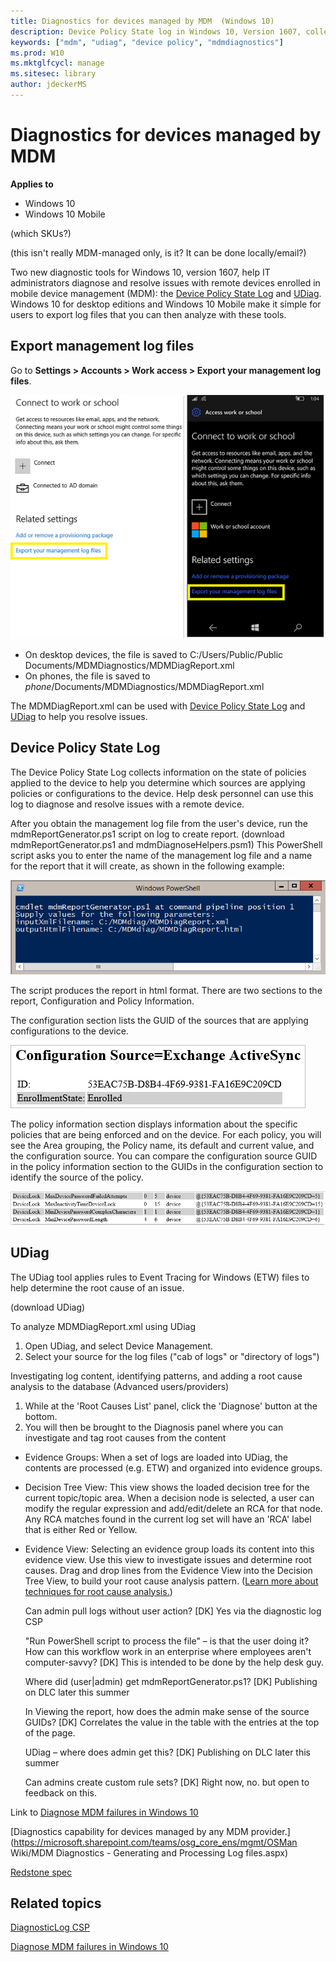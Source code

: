 ```yaml
---
title: Diagnostics for devices managed by MDM  (Windows 10)
description: Device Policy State log in Windows 10, Version 1607, collects info about policies.
keywords: ["mdm", "udiag", "device policy", "mdmdiagnostics"]
ms.prod: W10
ms.mktglfcycl: manage
ms.sitesec: library
author: jdeckerMS
---
```


# Diagnostics for devices managed by MDM 

**Applies to**

-   Windows 10
-   Windows 10 Mobile

(which SKUs?)

(this isn't really MDM-managed only, is it? It can be done locally/email?)

Two new diagnostic tools for Windows 10, version 1607, help IT administrators diagnose and resolve issues with remote devices enrolled in mobile device management (MDM): the [Device Policy State Log](#device-policy-state-log) and [UDiag](#udiag). Windows 10 for desktop editions and Windows 10 Mobile make it simple for users to export log files that you can then analyze with these tools.

## Export management log files

Go to **Settings > Accounts > Work access > Export your management log files**.

![Export your management log files](images/export-mgt-desktop.png)

- On desktop devices, the file is saved to C:/Users/Public/Public Documents/MDMDiagnostics/MDMDiagReport.xml
- On phones, the file is saved to *phone*/Documents/MDMDiagnostics/MDMDiagReport.xml

The MDMDiagReport.xml can be used with [Device Policy State Log](#device-policy-state-log) and [UDiag](#udiag) to help you resolve issues.

## Device Policy State Log

The Device Policy State Log collects information on the state of policies applied to the device to help you determine which sources are applying policies or configurations to the device. Help desk personnel can use this log to diagnose and resolve issues with a remote device. 

After you obtain the management log file from the user's device, run the mdmReportGenerator.ps1 script on log to create report. (download mdmReportGenerator.ps1 and mdmDiagnoseHelpers.psm1) This PowerShell script asks you to enter the name of the management log file and a name for the report that it will create, as shown in the following example:

![Enter file name for input and output](images/mdm-diag-report-powershell.png)

The script produces the report in html format. There are two sections to the report, Configuration and Policy Information. 

 The configuration section lists the GUID of the sources that are applying configurations to the device.  

 ![Configuration source Exachange ActiveSync](images/config-source.png)

The policy information section displays information about the specific policies that are being enforced and on the device.  For each policy, you will see the Area grouping, the Policy name, its default and current value, and the configuration source. You can compare the configuration source GUID in the policy information section to the GUIDs in the configuration section to identify the source of the policy.

![Policies applied by a configuration source](images/config-policy.png)


## UDiag

The UDiag tool applies rules to Event Tracing for Windows (ETW) files to help determine the root cause of an issue. 

(download UDiag)

To analyze MDMDiagReport.xml using UDiag
1. Open UDiag, and select Device Management.
2. Select your source for the log files ("cab of logs" or "directory of logs")

Investigating log content, identifying patterns, and adding a root cause analysis to the database (Advanced users/providers) 

1. While at the 'Root Causes List' panel, click the 'Diagnose' button at the bottom. 
2. You will then be brought to the Diagnosis panel where you can investigate and tag root causes from the content
  - Evidence Groups: When a set of logs are loaded into UDiag, the contents are processed (e.g. ETW) and organized into evidence groups. 
  - Decision Tree View: This view shows the loaded decision tree for the current topic/topic area. When a decision node is selected, a user can modify the regular expression and add/edit/delete an RCA for that node. Any RCA matches found in the current log set will have an 'RCA' label that is either Red or Yellow.
  - Evidence View: Selecting an evidence group loads its content into this evidence view. Use this view to investigate issues and determine root causes. Drag and drop lines from the Evidence View into the Decision Tree View, to build your root cause analysis pattern. ([Learn more about techniques for root cause analysis.](https://technet.microsoft.com/en-us/library/cc543298.aspx))



 	

	Can admin pull logs without user action? [DK] Yes via the diagnostic log CSP

	

	"Run PowerShell script to process the file" – is that the user doing it? How can this workflow work in an enterprise where employees aren't computer-savvy? [DK] This is intended to be done by the help desk guy.  

	Where did (user|admin) get mdmReportGenerator.ps1?  [DK] Publishing on DLC later this summer

	In Viewing the report, how does the admin make sense of the source GUIDs? [DK] Correlates the value in the table with the entries at the top of the page. 

	UDiag – where does admin get this? [DK] Publishing on DLC later this summer

	Can admins create custom rule sets? [DK] Right now, no.  but open to feedback on this.

	

Link to [Diagnose MDM failures in Windows 10](https://msdn.microsoft.com/en-us/library/windows/hardware/mt632120%28v=vs.85%29.aspx)

[Diagnostics capability for devices managed by any MDM provider.](https://microsoft.sharepoint.com/teams/osg_core_ens/mgmt/OSMan Wiki/MDM Diagnostics - Generating and Processing Log files.aspx)

[Redstone spec](https://microsoft.sharepoint.com/teams/specstore/_layouts/15/WopiFrame.aspx?sourcedoc=%7b7E8742A2-03A1-451C-BA07-F2573B044CBF%7d&file=DM%20-%20MDM%20Diagnostics-RS.docx&action=default&DefaultItemOpen=1)

## Related topics

[DiagnosticLog CSP](https://msdn.microsoft.com/en-us/library/windows/hardware/mt219118.aspx)

[Diagnose MDM failures in Windows 10](https://msdn.microsoft.com/en-us/library/windows/hardware/mt632120.aspx)